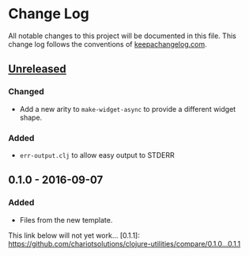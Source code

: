 # Change Log
All notable changes to this project will be documented in this file. This change log follows the conventions of [keepachangelog.com](http://keepachangelog.com/).

## [Unreleased]
### Changed
- Add a new arity to `make-widget-async` to provide a different widget shape.
### Added
- `err-output.clj` to allow easy output to STDERR

## 0.1.0 - 2016-09-07
### Added
- Files from the new template.

[Unreleased]: https://github.com/chariotsolutions/clojure-utilities/compare/0.1.1...HEAD
This link below will not yet work...
[0.1.1]: https://github.com/chariotsolutions/clojure-utilities/compare/0.1.0...0.1.1
